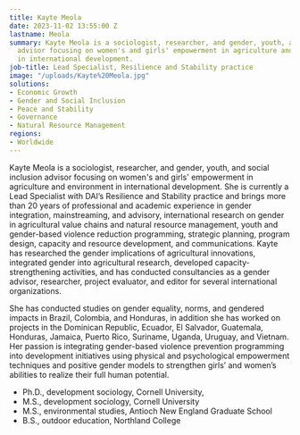 ```yaml
---
title: Kayte Meola
date: 2023-11-02 13:55:00 Z
lastname: Meola
summary: Kayte Meola is a sociologist, researcher, and gender, youth, and social inclusion
  advisor focusing on women's and girls' empowerment in agriculture and environment
  in international development.
job-title: Lead Specialist, Resilience and Stability practice
image: "/uploads/Kayte%20Meola.jpg"
solutions:
- Economic Growth
- Gender and Social Inclusion
- Peace and Stability
- Governance
- Natural Resource Management
regions:
- Worldwide
---
```


Kayte Meola is a sociologist, researcher, and gender, youth, and social inclusion advisor focusing on women's and girls' empowerment in agriculture and environment in international development. She is currently a Lead Specialist with DAI’s Resilience and Stability practice and brings more than 20 years of professional and academic experience in gender integration, mainstreaming, and advisory, international research on gender in agricultural value chains and natural resource management, youth and gender-based violence reduction programming, strategic planning, program design, capacity and resource development, and communications. Kayte has researched the gender implications of agricultural innovations, integrated gender into agricultural research, developed capacity-strengthening activities, and has conducted consultancies as a gender advisor, researcher, project evaluator, and editor for several international organizations.
 
She has conducted studies on gender equality, norms, and gendered impacts in Brazil, Colombia, and Honduras, in addition she has worked on projects in the Dominican Republic, Ecuador, El Salvador, Guatemala, Honduras, Jamaica, Puerto Rico,  Suriname, Uganda, Uruguay, and Vietnam. Her passion is integrating gender-based violence prevention programming into development initiatives using physical and psychological empowerment techniques and positive gender models to strengthen girls’ and women’s abilities to realize their full human potential. 

* Ph.D., development sociology, Cornell University, 
* M.S., development sociology, Cornell University
* M.S., environmental studies, Antioch New England Graduate School
* B.S., outdoor education, Northland College